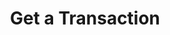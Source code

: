 ---
title: Get a Transaction
excerpt: Retrieve a Transaction
api:
  file: api_gateway_swagger.json
  operationId: get_api-v2-transactions-trxid
hidden: false
---